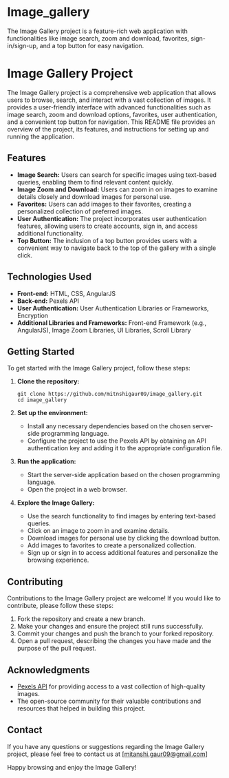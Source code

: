 # Image_gallery
The Image Gallery project is a feature-rich web application with functionalities like image search, zoom and download, favorites, sign-in/sign-up, and a top button for easy navigation.

# Image Gallery Project

The Image Gallery project is a comprehensive web application that allows users to browse, search, and interact with a vast collection of images. It provides a user-friendly interface with advanced functionalities such as image search, zoom and download options, favorites, user authentication, and a convenient top button for navigation. This README file provides an overview of the project, its features, and instructions for setting up and running the application.

## Features

- **Image Search:** Users can search for specific images using text-based queries, enabling them to find relevant content quickly.
- **Image Zoom and Download:** Users can zoom in on images to examine details closely and download images for personal use.
- **Favorites:** Users can add images to their favorites, creating a personalized collection of preferred images.
- **User Authentication:** The project incorporates user authentication features, allowing users to create accounts, sign in, and access additional functionality.
- **Top Button:** The inclusion of a top button provides users with a convenient way to navigate back to the top of the gallery with a single click.

## Technologies Used

- **Front-end:** HTML, CSS, AngularJS
- **Back-end:** Pexels API
- **User Authentication:** User Authentication Libraries or Frameworks, Encryption
- **Additional Libraries and Frameworks:** Front-end Framework (e.g., AngularJS), Image Zoom Libraries, UI Libraries, Scroll Library

## Getting Started

To get started with the Image Gallery project, follow these steps:

1. **Clone the repository:**
   ```
   git clone https://github.com/mitnshigaur09/image_gallery.git
   cd image_gallery
   ```

2. **Set up the environment:**
   - Install any necessary dependencies based on the chosen server-side programming language.
   - Configure the project to use the Pexels API by obtaining an API authentication key and adding it to the appropriate configuration file.

3. **Run the application:**
   - Start the server-side application based on the chosen programming language.
   - Open the project in a web browser.

4. **Explore the Image Gallery:**
   - Use the search functionality to find images by entering text-based queries.
   - Click on an image to zoom in and examine details.
   - Download images for personal use by clicking the download button.
   - Add images to favorites to create a personalized collection.
   - Sign up or sign in to access additional features and personalize the browsing experience.

## Contributing

Contributions to the Image Gallery project are welcome! If you would like to contribute, please follow these steps:

1. Fork the repository and create a new branch.
2. Make your changes and ensure the project still runs successfully.
3. Commit your changes and push the branch to your forked repository.
4. Open a pull request, describing the changes you have made and the purpose of the pull request.


## Acknowledgments

- [Pexels API](https://www.pexels.com/api/) for providing access to a vast collection of high-quality images.
- The open-source community for their valuable contributions and resources that helped in building this project.

## Contact

If you have any questions or suggestions regarding the Image Gallery project, please feel free to contact us at [mitanshi.gaur09@gmail.com]

Happy browsing and enjoy the Image Gallery!
